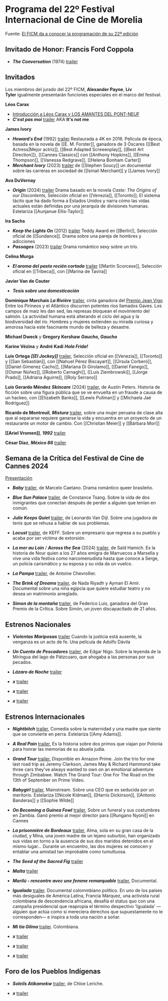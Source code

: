 # Programa del 22º Festival Internacional de Cine de Morelia

Fuente:
[El FICM da a conocer la programación de su 22ª edición](https://moreliafilmfest.com/el-ficm-da-conocer-la-programacion-de-su-22a-edicion-0)

## Invitado de Honor: Francis Ford Coppola

- _**The Conversation**_ (1974) [trailer](https://youtu.be/iFgiWboUFnw)

## Invitados

Los miembros del jurado del 22º FICM, **Alexander Payne**, **Liv Tyler** igualmente presentarán funciones especiales en el marco del festival.

**Léos Carax** 
* [Introducción a Léos Carax y LOS AMANTES DEL PONT-NEUF](https://youtu.be/_zbOV_yctZQ) 
* _**C'est pas moi**_ [trailer](https://youtu.be/3kS9EsL5L5E) AKA **It's not me**

**James Ivory**
* _**Howard´s End**_ (1992) [trailer](https://youtu.be/dNJdbu4p1Fg) Restaurada a 4K en 2016. Película de época, basada en la novela de [[E. M. Forster]], ganadora de 3 Óscares ([[Best Actress|Mejor actriz]], [[Best Adapted Screeenplay]], [[Best Art Direction]]), [[Cannes Classics]] con [[Anthony Hopkins]], [[Emma Thompson]], [[Vanessa Redgrave]], [[Helena Bonham Carter]]
* _**Merchant Ivory**_ (2023) [trailer](https://youtu.be/F5R5otnQp3Q) de [[Stephen Soucy]] un documental sobre las carreras en sociedad de [[Ismail Merchant]] y [[James Ivory]]

**Ava DuVernay**
* _**Origin**_ (2024) [trailer](https://youtu.be/s27ETxdCUqw) Drama basado en la novela _Caste: The Origins of our Discontents,_ Selección oficial en [[Venezia]], [[Toronto]]; El sistema tácito que ha dado forma a Estados Unidos y narra cómo las vidas actuales están definidas por una jerarquía de divisiones humanas. Estelariza [[Aunjanue Ellis-Taylor]]

**Ira Sachs**
* _**Keep the Lights On**_ (2012) [trailer](https://youtu.be/i_RNbeCpMsM)  Teddy Award en [[Berlin]], Selección oficial de [[Sundance]]. Drama sobre una pareja de hombres y adicciones
* _**Passages**_ (2023) [trailer](https://youtu.be/hvZmaePBSRw) Drama romántico sexy sobre un trío.

**Celina Murga**
* _**El aroma del pasto recién cortado**_ [trailer](https://youtu.be/CFfLNi497e4) [[Martin Scorcese]], Selección oficial en [[Tribeca]], con [[Marina de Tavira]]

**Javier Van de Couter**
* _**Tesis sobre una domesticación**_

**Dominique Marchais**
_**La Rivière**_ [trailer](https://youtu.be/EtIcELoNdNI), cinta ganadora del [Premio Jean Vigo](https://en.wikipedia.org/wiki/Prix_Jean_Vigo) Entre los Pirineos y el Atlántico discurren potentes ríos llamados Gaves. Los campos de maíz les dan sed, las represas bloquean el movimiento del salmón. La actividad humana está alterando el ciclo del agua y la biodiversidad del río. Hombres y mujeres extienden su mirada curiosa y amorosa hacia este fascinante mundo de belleza y desastre.

**Michael Dweck** y **Gregory Kershaw**
_**Gaucho, Gaucho**_

**Karine Vézina** y **André Kadi**
_**Hola Frida!**_

**Luis Ortega**
_**[[El Jockey]]**_ [trailer](https://youtu.be/N2BSpDERJZk), Selección oficial en [[Venezia]], [[Toronto]] y [[San Sebastián]], con [[Nahuel Pérez Biscayart]], [[Úrsula Corberó]], [[Daniel Gimenez Cacho]], [[Mariana Di Girolamo]], [[Daniel Fanego]], [[Osmar Núñez]], [[Roberto Carnaghi]], [[Luis Ziembrowski]], [[Jorge Prado]], [[Adriana Aguirre]], [[Roly Serrano]]

**Luis Gerardo Méndez**
_**Skincare**_ (2024) [trailer](https://youtu.be/rlxpdYzfbKs), de Austin Peters. Historia de ficción sobre una figura pública que se ve envuelta en un fraude a causa de un hackeo, con [[Elizabeth Banks]], [[Lewis Pullman]] y [[Michaela Jaé Rodríguez]]

**Ricardo de Montreuil**,
_**Mistura**_ [trailer](https://youtu.be/l5fSyZUP2Z4), sobre una mujer peruana de clase alta que al separarse requiere ganarse la vida y encuentra en un proyecto de un restaurante un motor de cambio. Con [[Christian Meier]] y [[Bárbara Mori]]

**[[Ariel Vromen]]**,
_**1992**_ [trailer](https://youtu.be/0OEqgHD3br0)

**César Díaz**,
_**México 86**_ [trailer](https://youtu.be/UT4O37UKSWA)


## Semana de la Crítica del Festival de Cine de Cannes 2024

[Presentación](https://youtu.be/fRddjSsY6ww)

- _**Baby**_  [trailer](https://youtu.be/iCMLLgEJ1QE), de Marcelo Caetano. Drama romántico queer brasileño.
    
- _**Blue Sun Palace**_ [trailer](https://youtu.be/L5Un5KAd3ME), de Constance Tsang. Sobre la vida de dos inmigrantes que conectan después de perder a alguien que tenían en común.
    
- _**Julie Keeps Quiet**_ [trailer](https://youtu.be/E6PxvQCECmM), de Leonardo Van Dijl. Sobre una jugadora de tenis que se rehusa a hablar de sus problemas.
    
- _**Locust**_ [trailer](https://youtu.be/FD_gvewa9JU), de KEFF. Sobre un empresario que regresa a su pueblo y acaba por ser víctima de extorsión.
    
- _**La mer au Loin**_ / _**Across the Sea**_ (2024) [trailer](https://youtu.be/HDb5vcOXovU), de Saïd Hamich. Es la historia de Nour quien a los 27 años emigra de Marruecos a Marsella y vive una vida festiva como narcomenudista hasta que conoce a Serge, un policía carismático y su esposa y su vida da un vuelco. 
    
- _**La Pampa**_ [trailer](https://youtu.be/BqsTwgu-pbs), de Antoine Chevrollier. 
    
- _**The Brink of Dreams**_ [trailer](https://youtu.be/HA9v0TyWS4I), de Nada Riyadh y Ayman El Amir. Documental sobre una niña egipcia que quiere estudiar teatro y no desea un matrimonio arreglado.
    
- _**Simon de la montaña**_ [trailer](https://youtu.be/6lXEe3vqY40), de Federico Luis, ganadora del Gran Premio de la Crítica. Sobre Simón, un joven discapacitado de 21 años.

## Estrenos Nacionales

- _**Violentas Mariposas**_ [trailer](https://youtu.be/FHPAtUdH2Uw) Cuando la justicia está ausente, la venganza es un acto de fe. Una película de Adolfo Dávila

- _**Un Cuento de Pescadores**_ [trailer](https://www.youtube.com/shorts/xhrF6w9ANps), de Edgar Nigo. Sobre la leyenda de la Miringua del lago de Pátzcuaro, que ahogaba a las personas por sus pecados. 

- _**Lázaro de Noche**_ [trailer](https://youtu.be/JM-23iW3Wio)

- _**x**_ [trailer](https://youtu.be/)

- _**x**_ [trailer](https://youtu.be/)

- _**x**_ [trailer](https://youtu.be/)

## Estrenos Internacionales

- _**Nightbitch**_ [trailer](https://youtu.be/918prRymA-U), Comedia sobre la maternidad y una madre que siente que se convierte en perra. Estelariza [[Amy Adams]].

- _**A Real Pain**_ [trailer](https://youtu.be/b2et8Vpu7Ls), Es la historia sobre dos primos que viajan por Polonia para honrar las memorias de su abuela judía. 

- _**Grand Tour**_ [trailer](https://youtu.be/YjDjaZ5-Ie4), Disponible en Amazon Prime. Join the trio for one last road trip as Jeremy Clarkson, James May & Richard Hammond take three cars they've always wanted to own on an emotional adventure through Zimbabwe. Watch The Grand Tour: One For The Road on the 13th of September on Prime Video.

- _**Babygirl**_ [trailer](https://youtu.be/-8Sx6U6Ou0Q), Mainstream. Sobre una CEO que es seducida por un meritorio. Estelariza [[Nicole Kidman]], [[Harris Dickinson]], [[Antonio Banderas]] y [[Sophie Wilde]]

- _**On Becoming a Guinea Fowl**_ [trailer](https://youtu.be/oO6a_D3MR1Q), Sobre un funeral y sus costumbres en Zambia. Ganó premio al mejor director para [[Rungano Nyoni]] en Cannes 

- _**La prisonnière de Bordeaux**_ [trailer](https://youtu.be/hUB4D5sBIcs), Alma, sola en su gran casa de la ciudad, y Mina, una joven madre de un lejano suburbio, han organizado sus vidas en torno a la ausencia de sus dos maridos detenidos en el mismo lugar... Durante un encuentro, las dos mujeres se conocen y entablar una amistad tan improbable como tumultuosa.

- _**The Seed of the Sacred Fig**_ [trailer](https://youtu.be/A3P53zHCPJU)

- _**Malta**_ [trailer](https://youtu.be/a32Nd2r27nE) 

- _**Marilú - rencontre avec une femme remarquable**_ [trailer](https://youtu.be/rtKHrRsoN5k), Documental.

- _**Igualada**_ [trailer](https://youtu.be/2RpnRVTer0M). Documental colommbiano político. En uno de los países más desiguales de América Latina, Francia Márquez, una activista rural colombiana de descendencia africana, desafía el status quo con una campaña presidencial que reapropia el término despectivo 'Igualada' —alguien que actúa como si mereciera derechos que supuestamente no le corresponden— e inspira a toda una nación a soñar.

- _**Mi tía Gilma**_ [trailer](https://youtu.be/obSEIUxRKbU). Colombiana.

- _**x**_ [trailer](https://youtu.be/)

- _**x**_ [trailer](https://youtu.be/)

- _**x**_ [trailer](https://youtu.be/)

## Foro de los Pueblos Indígenas

- _**Soleils Atikamekw**_ [trailer](https://youtu.be/skLka9maZBs), de Chloe Leriche.

- _**x**_ [trailer](https://youtu.be/)

